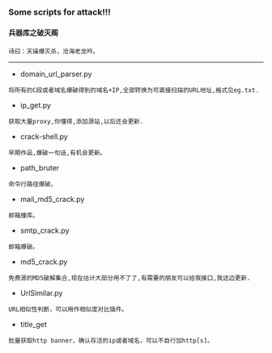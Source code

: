 ﻿### Some scripts for attack!!!

#### 兵器库之破灭阁
```
诗曰：天操爆灭杀，沧海老龙吟。
```
----------------------------------------------------------------------------

* domain_url_parser.py
```
将所有的C段或者域名爆破得到的域名+IP,全部转换为可直接扫描的URL地址,格式见eg.txt.
```

* ip_get.py
```
获取大量proxy,你懂得,添加源站,以后还会更新.
```

* crack-shell.py
```
早期作品,爆破一句话,有机会更新。
```

* path_bruter
```
命令行路径爆破。
```

* mail_md5_crack.py
```
邮箱撞库。
```

* smtp_crack.py
```
邮箱爆破。
```

* md5_crack.py
```
免费源的MD5破解集合,现在估计大部分用不了了,有需要的朋友可以给我接口,我这边更新.
```

* UrlSimilar.py
```
URL相似性判断，可以用作相似度对比插件。
```

* title_get
```
批量获取http banner，确认存活的ip或者域名，可以不自行加http[s]。
```